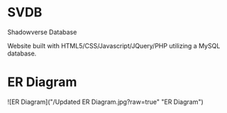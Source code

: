 # SVDB
Shadowverse Database

Website built with HTML5/CSS/Javascript/JQuery/PHP utilizing a MySQL database.

# ER Diagram

![ER Diagram]("/Updated ER Diagram.jpg?raw=true" "ER Diagram")
